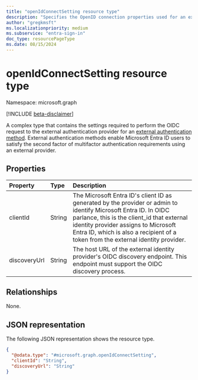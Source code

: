 ```yaml
---
title: "openIdConnectSetting resource type"
description: "Specifies the OpenID connection properties used for an external authentication method."
author: "gregkmsft"
ms.localizationpriority: medium
ms.subservice: "entra-sign-in"
doc_type: resourcePageType
ms.date: 08/15/2024
---
```


# openIdConnectSetting resource type

Namespace: microsoft.graph

[!INCLUDE [beta-disclaimer](../../includes/beta-disclaimer.md)]

A complex type that contains the settings required to perform the OIDC request to the external authentication provider for an [external authentication method](../resources/externalauthenticationmethodconfiguration.md). External authentication methods enable Microsoft Entra ID users to satisfy the second factor of multifactor authentication requirements using an external provider.

## Properties
|Property|Type|Description|
|:---|:---|:---|
|clientId|String|The Microsoft Entra ID's client ID as generated by the provider or admin to identify Microsoft Entra ID. In OIDC parlance, this is the client_id that external identity provider assigns to Microsoft Entra ID, which is also a recipient of a token from the external identity provider.|
|discoveryUrl|String|The host URL of the external identity provider's OIDC discovery endpoint. This endpoint must support the OIDC discovery process.|

## Relationships
None.

## JSON representation
The following JSON representation shows the resource type.
<!-- {
  "blockType": "resource",
  "@odata.type": "microsoft.graph.openIdConnectSetting"
}
-->
``` json
{
  "@odata.type": "#microsoft.graph.openIdConnectSetting",
  "clientId": "String",
  "discoveryUrl": "String"
}
```

